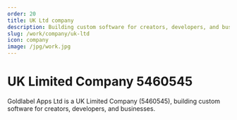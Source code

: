 ```yaml
---
order: 20
title: UK Ltd company
description: Building custom software for creators, developers, and businesses
slug: /work/company/uk-ltd
icon: company
image: /jpg/work.jpg
---
```

# UK Limited Company 5460545

Goldlabel Apps Ltd is a UK Limited Company (5460545), building custom software for creators, developers, and businesses.
